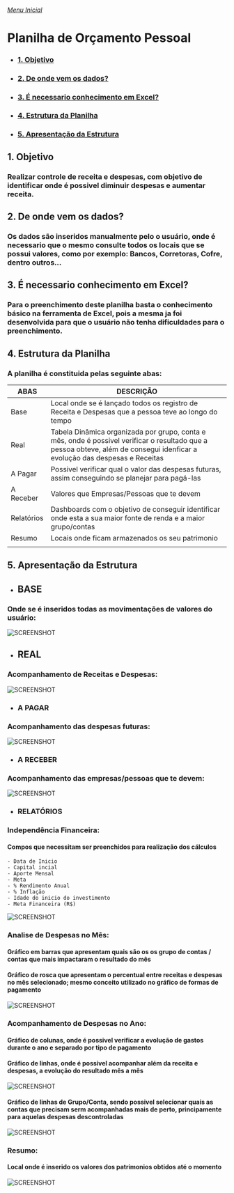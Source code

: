 
###### [Menu Inicial](https://github.com/DaniloRodriigues/Projetos_Excel)

# Planilha de Orçamento Pessoal

- ### [1. Objetivo](#Link1)
- ### [2. De onde vem os dados?](#Link2)
- ### [3. É necessario conhecimento em Excel?](#Link3)
- ### [4. Estrutura da Planilha](#Link4)
- ### [5. Apresentação da Estrutura](#Link5)

  
  
<a id="link1"></a>
## 1. Objetivo 
### Realizar controle de receita e despesas, com objetivo de identificar onde é possivel diminuir despesas e aumentar receita.

<a id="link2"></a>
## 2. De onde vem os dados?
### Os dados são inseridos manualmente pelo o usuário, onde é necessario que o mesmo consulte todos os locais que se possui valores, como por exemplo: Bancos, Corretoras, Cofre, dentro outros...

<a id="link3"></a>
## 3. É necessario conhecimento em Excel?
### Para o preenchimento deste planilha basta o conhecimento básico na ferramenta de Excel, pois a mesma ja foi desenvolvida para que o usuário não tenha dificuldades para o preenchimento.

<a id="link4"></a>
## 4. Estrutura da Planilha
### A planilha é constituida pelas seguinte abas:  

|ABAS|DESCRIÇÃO|
|--- | -------|
|Base | Local onde se é lançado todos os registro de Receita e Despesas que a pessoa teve ao longo do tempo|
|Real | Tabela Dinâmica organizada por grupo, conta e mês, onde é possivel verificar o resultado que a pessoa obteve, além de consegui idenficar a evolução das despesas e Receitas
|A Pagar | Possivel verificar qual o valor das despesas futuras, assim conseguindo se planejar para pagá-las
|A Receber | Valores que Empresas/Pessoas que te devem
|Relatórios | Dashboards com o objetivo de conseguir identificar onde esta a sua maior fonte de renda e a maior grupo/contas
|Resumo | Locais onde ficam armazenados os seu patrimonio
| |

<a id="link5"></a>
## 5. Apresentação da Estrutura

- ## BASE
### Onde se é inseridos todas as movimentações de valores do usuário:
![SCREENSHOT](/Imagens/BASE.JPG)  

- ## REAL
### Acompanhamento de Receitas e Despesas:
![SCREENSHOT](/Imagens/Analise_Despesas.JPG)  

- ### A PAGAR
### Acompanhamento das despesas futuras:
![SCREENSHOT](/Imagens/Contas_pagar.JPG)  

- ### A RECEBER
### Acompanhamento das empresas/pessoas que te devem:
![SCREENSHOT](/Imagens/Contas_receber.JPG) 

- ### RELATÓRIOS
### Independência Financeira:
#### Compos que necessitam ser preenchidos para realização dos cálculos
    - Data de Inicio
    - Capital incial
    - Aporte Mensal
    - Meta
    - % Rendimento Anual
    - % Inflação
    - Idade do inicio do investimento
    - Meta Financeira (R$)
![SCREENSHOT](/Imagens/Independencia_financeira.JPG) 

### Analise de Despesas no Mês:
#### Gráfico em barras que apresentam quais são os os grupo de contas / contas que mais impactaram o resultado do mês
#### Gráfico de rosca que apresentam o percentual entre receitas e despesas no mês selecionado; mesmo conceito utilizado no gráfico de formas de pagamento
![SCREENSHOT](/Imagens/Analise_mes.JPG) 

### Acompanhamento de Despesas no Ano:
#### Gráfico de colunas, onde é possivel verificar a evolução de gastos durante o ano e separado por tipo de pagamento
#### Gráfico de linhas, onde é possivel acompanhar além da receita e despesas, a evolução do resultado mês a mês
![SCREENSHOT](/Imagens/Acompanhamento_1.JPG) 

#### Gráfico de linhas de Grupo/Conta, sendo possivel selecionar quais as contas que precisam serm acompanhadas mais de perto, principamente para aquelas despesas descontroladas
![SCREENSHOT](/Imagens/Acompanhamento_2.JPG) 

### Resumo:
#### Local onde é inserido os valores dos patrimonios obtidos até o momento
![SCREENSHOT](/Imagens/RESUMO.JPG) 